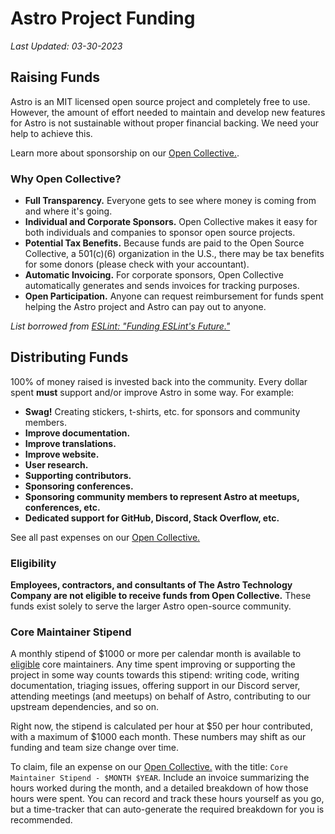 # Astro Project Funding

_Last Updated: 03-30-2023_

## Raising Funds

Astro is an MIT licensed open source project and completely free to use. However, the amount of effort needed to maintain and develop new features for Astro is not sustainable without proper financial backing. We need your help to achieve this.

Learn more about sponsorship on our [Open Collective.](https://opencollective.com/astrodotbuild).

### Why Open Collective?

- **Full Transparency.** Everyone gets to see where money is coming from and where it's going.
- **Individual and Corporate Sponsors.** Open Collective makes it easy for both individuals and companies to sponsor open source projects.
- **Potential Tax Benefits.** Because funds are paid to the Open Source Collective, a 501(c)(6) organization in the U.S., there may be tax benefits for some donors (please check with your accountant).
- **Automatic Invoicing.** For corporate sponsors, Open Collective automatically generates and sends invoices for tracking purposes.
- **Open Participation.** Anyone can request reimbursement for funds spent helping the Astro project and Astro can pay out to anyone.

_List borrowed from [ESLint: "Funding ESLint's Future."](https://eslint.org/blog/2019/02/funding-eslint-future)_

## Distributing Funds

100% of money raised is invested back into the community. Every dollar spent **must** support and/or improve Astro in some way. For example:

- **Swag!** Creating stickers, t-shirts, etc. for sponsors and community members.
- **Improve documentation.**
- **Improve translations.**
- **Improve website.**
- **User research.**
- **Supporting contributors.**
- **Sponsoring conferences.**
- **Sponsoring community members to represent Astro at meetups, conferences, etc.**
- **Dedicated support for GitHub, Discord, Stack Overflow, etc.**

See all past expenses on our [Open Collective.](https://opencollective.com/astrodotbuild)

### Eligibility

**Employees, contractors, and consultants of The Astro Technology Company are not eligible to receive funds from Open Collective.** These funds exist solely to serve the larger Astro open-source community.

### Core Maintainer Stipend

A monthly stipend of $1000 or more per calendar month is available to [eligible](#eligibility) core maintainers. Any time spent improving or supporting the project in some way counts towards this stipend: writing code, writing documentation, triaging issues, offering support in our Discord server, attending meetings (and meetups) on behalf of Astro, contributing to our upstream dependencies, and so on.

Right now, the stipend is calculated per hour at $50 per hour contributed, with a maximum of $1000 each month. These numbers may shift as our funding and team size change over time.

To claim, file an expense on our [Open Collective.](https://opencollective.com/astrodotbuild) with the title: `Core Maintainer Stipend - $MONTH $YEAR`. Include an invoice summarizing the hours worked during the month, and a detailed breakdown of how those hours were spent. You can record and track these hours yourself as you go, but a time-tracker that can auto-generate the required breakdown for you is recommended.
